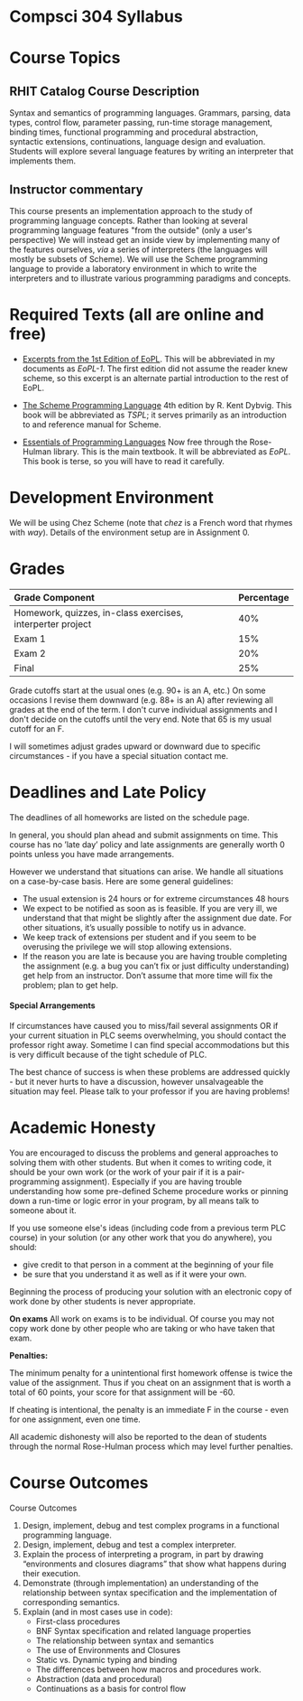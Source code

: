 # Compsci 304 Syllabus

# Course Topics

## RHIT Catalog Course Description

Syntax and semantics of programming languages. Grammars, parsing, data
types, control flow, parameter passing, run-time storage management,
binding times, functional programming and procedural abstraction,
syntactic extensions, continuations, language design and
evaluation. Students will explore several language features by writing
an interpreter that implements them.

## Instructor commentary

This course presents an implementation
approach to the study of programming language concepts.  Rather than
looking at several programming language features "from the outside"
(only a user's perspective) We will instead get an inside
view by implementing many of the features ourselves, *via* a
series of interpreters (the languages will mostly be subsets of
Scheme).  We will use the Scheme programming language to provide a
laboratory environment in which to write the interpreters and to
illustrate various programming paradigms and concepts.

# Required Texts (all are online and free)

- [Excerpts from the 1st Edition of EoPL](https://moodle.rose-hulman.edu/pluginfile.php/3547225/mod_resource/content/0/EoPL-1.pdf). This will 
be abbreviated in my documents as *EoPL-1*.  The first edition did not assume the reader knew scheme, so this excerpt is an alternate partial introduction to the rest of EoPL.

- [The Scheme Programming Language](http://www.scheme.com/tspl4/) 4th edition by R. Kent
Dybvig. This book will be abbreviated as *TSPL*; it serves
primarily as an introduction to and reference manual for Scheme.

- [Essentials of Programming
Languages](https://ebookcentral-proquest-com.libproxy.rose-hulman.edu/lib/rosehulman-ebooks/detail.action?docID=3338861)
Now free through the Rose-Hulman library.  This is the main
textbook. It will be abbreviated as *EoPL*.  This book is terse, so
you will have to read it carefully.

# Development Environment

We will be using Chez Scheme (note that *chez* is a French word that rhymes with *way*).  Details of the environment setup are in Assignment 0.

# Grades

| Grade Component                                            | Percentage   |
| :---------------------------------------                   | :----------- |
| Homework, quizzes, in-class exercises, interperter project | 40%          |
| Exam 1                                                     | 15%          |
| Exam 2                                                     | 20%          |
| Final                                                      | 25%          |

Grade cutoffs start at the usual ones (e.g. 90+ is an A, etc.)  On
some occasions I revise them downward (e.g. 88+ is an A) after reviewing all grades at the end of the term.  I don't curve individual assignments and I don't decide on the cutoffs until the very end.  Note that 65 is my usual cutoff for an F.

I will sometimes adjust grades upward or downward due to specific circumstances - if you have a special situation contact me.

# Deadlines and Late Policy

The deadlines of all homeworks are listed on the schedule page.

In general, you should plan ahead and submit assignments on time. This course has no ’late day’ policy and late assignments are generally worth 0 points unless you have made arrangements.

However we understand that situations can arise. We handle all situations on a case-by-case basis. Here are some general guidelines:

* The usual extension is 24 hours or for extreme circumstances 48 hours
* We expect to be notified as soon as is feasible. If you are very ill, we understand that that might be slightly after the assignment due date. For other situations, it’s usually possible to notify us in advance.
* We keep track of extensions per student and if you seem to be overusing the privilege we will stop allowing extensions.
* If the reason you are late is because you are having trouble completing the assignment (e.g. a bug you can’t fix or just difficulty understanding) get help from an instructor. Don’t assume that more time will fix the problem; plan to get help.

#### Special Arrangements

If circumstances have caused you to miss/fail several assignments OR
if your current situation in PLC seems overwhelming, you should
contact the professor right away.  Sometime I can find special
accommodations but this is very difficult because of the tight
schedule of PLC.

The best chance of success is when these problems are addressed
quickly - but it never hurts to have a discussion, however
unsalvageable the situation may feel.  Please talk to your professor
if you are having problems!

# Academic Honesty

You are encouraged to discuss the problems and general approaches to
solving them with other students.  But when it comes to writing code,
it should be your own work (or the work of your pair if it is a
pair-programming assignment).  Especially if you are having trouble understanding
how some pre-defined Scheme procedure  works or pinning down a run-time or logic
error in your program, by all means talk to someone about it.

If you use someone else's ideas (including code from a previous term
PLC course) in your solution (or any other work that you do anywhere),
you should:

- give credit to that person in a comment at the beginning of your file
- be sure that you understand it as well as if it were your own.

Beginning the process of producing your solution with an electronic
copy of work done by other students is never appropriate.

<strong> On exams</strong> All work on exams is to be individual.  Of course you may not copy work done by other people who are taking or who have taken that exam.   

<b>Penalties:</b>

The minimum penalty for a unintentional first homework offense is
twice the value of the assignment.  Thus if you cheat on an assignment
that is worth a total of 60 points, your score for that assignment
will be -60.

If cheating is intentional, the penalty is an immediate F in the
course - even for one assignment, even one time.

All academic dishonesty will also be reported to the dean of students
through the normal Rose-Hulman process which may level further
penalties.

# Course Outcomes

Course Outcomes

1. Design, implement, debug and test complex programs in a functional programming language. 
2. Design, implement, debug and test a complex interpreter.
3. Explain the process of interpreting a program, in part by drawing “environments and closures diagrams” that show what happens during their execution.
4. Demonstrate (through implementation) an understanding of the relationship between syntax specification and the implementation of corresponding semantics.
5. Explain (and in most cases use in code): 
   * First-class procedures
   * BNF Syntax specification and related language properties
   * The relationship between syntax and semantics 
   * The use of Environments and Closures
   * Static vs. Dynamic typing and binding 
   * The differences between how macros and procedures work.
   * Abstraction (data and procedural) 
   * Continuations as a basis for control flow
                        
